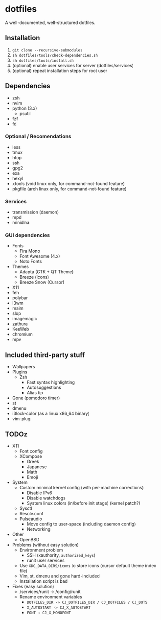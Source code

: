 # dotfiles

A well-documented, well-structured dotfiles.

## Installation

1. `git clone --recursive-submodules`
1. `sh dotfiles/tools/check-dependencies.sh`
1. `sh dotfiles/tools/install.sh`
1. (optional) enable user services for server (dotfiles/services)
1. (optional) repeat installation steps for root user

## Dependencies

- zsh
- nvim
- python (3.x)
  - psutil
- fzf
- fd

### Optional / Recomendations

- less
- tmux
- htop
- ssh
- gpg2
- exa
- hexyl
- xtools (void linux only, for command-not-found feature)
- pkgfile (arch linux only, for command-not-found feature)

### Services

- transmission (daemon)
- mpd
- minidlna

### GUI dependencies

- Fonts
  - Fira Mono
  - Font Awesome (4.x)
  - Noto Fonts
- Themes
  - Adapta (GTK + QT Theme)
  - Breeze (icons)
  - Breeze Snow (Cursor)
- X11
- feh
- polybar
- i3wm
- maim
- slop
- imagemagic
- zathura
- KeeWeb
- chromium
- mpv

## Included third-party stuff

- Wallpapers
- Plugins
  - Zsh
    - Fast syntax highlighting
    - Autosuggestions
    - Alias tip
- Gone (pomodoro timer)
- st
- dmenu
- i3lock-color (as a linux x86_64 binary)
- vim-plug

## TODOz

- X11
  - Font config
  - XCompose
    - Greek
    - Japanese
    - Math
    - Emoji
- System
  - Custom minimal kernel config (with per-machine corrections)
    - Disable IPv6
    - Disable watchdogs
    - System linux colors (in/before init stage) (kernel patch?)
  - Sysctl
  - Resolv.conf
  - Pulseaudio
    - Move config to user-space (including daemon config)
    - Networking
- Other
  - OpenBSD
- Problems (without easy solution)
  - Environment problem
    - SSH (xauthority, `authorized_keys`)
    - runit user services
  - Use `XDG_DATA_DIRS/icons` to store icons (cursor default theme index file)
  - Vim, st, dmenu and gone hard-included
  - Installation script is bad
- Fixes (easy solution)
  - /services/runit → /config/runit
  - Rename environment variables
    - `DOTFILES_DIR -> CJ_DOTFILES_DIR / CJ_DOTFILES / CJ_DOTS`
    - `X_AUTOSTART -> CJ_X_AUTOSTART`
    - `FONT → CJ_X_MONOFONT`
